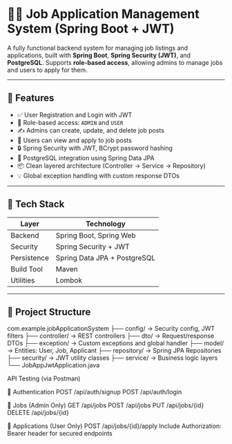 # 🧑‍💼 Job Application Management System (Spring Boot + JWT)

A fully functional backend system for managing job listings and applications, built with **Spring Boot**, **Spring Security (JWT)**, and **PostgreSQL**. Supports **role-based access**, allowing admins to manage jobs and users to apply for them.

---

## 🚀 Features

- ✅ User Registration and Login with JWT
- 🔐 Role-based access: `ADMIN` and `USER`
- ✍️ Admins can create, update, and delete job posts
- 📄 Users can view and apply to job posts
- 🔒 Spring Security with JWT, BCrypt password hashing
- 💾 PostgreSQL integration using Spring Data JPA
- 📦 Clean layered architecture (Controller → Service → Repository)
- 💡 Global exception handling with custom response DTOs

---

## 🧰 Tech Stack

| Layer       | Technology             |
|-------------|------------------------|
| Backend     | Spring Boot, Spring Web |
| Security    | Spring Security + JWT  |
| Persistence | Spring Data JPA + PostgreSQL |
| Build Tool  | Maven |
| Utilities   | Lombok |

---

## 📂 Project Structure
com.example.jobApplicationSystem
├── config/ → Security config, JWT filters
├── controller/ → REST controllers
├── dto/ → Request/response DTOs
├── exception/ → Custom exceptions and global handler
├── model/ → Entities: User, Job, Applicant
├── repository/ → Spring JPA Repositories
├── security/ → JWT utility classes
├── service/ → Business logic layers
└── JobAppJwtApplication.java

 API Testing (via Postman)
 
🔐 Authentication
POST /api/auth/signup
POST /api/auth/login

💼 Jobs (Admin Only)
GET    /api/jobs
POST   /api/jobs
PUT    /api/jobs/{id}
DELETE /api/jobs/{id}

📩 Applications (User Only)
POST /api/jobs/{id}/apply
Include Authorization: Bearer <JWT> header for secured endpoints

